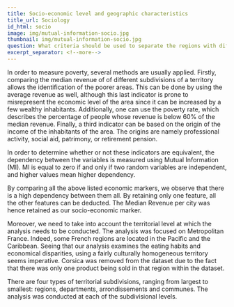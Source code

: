 ```yaml
---
title: Socio-economic level and geographic characteristics
title_url: Sociology
id_html: socio
image: img/mutual-information-socio.jpg
thumbnail: img/mutual-information-socio.jpg
question: What criteria should be used to separate the regions with different socio-economic environments ?
excerpt_separator: <!--more-->
---
```

In order to measure poverty, several methods are usually applied. Firstly, comparing the median revenue of of different subdivisions of a territory allows the identification of the poorer areas. This can be done by using the average revenue as well, although this last indicator is prone to misrepresent the economic level of the area since it can be increased by a few wealthy inhabitants.
Additionally, one can use the poverty rate, which describes the percentage of people whose revenue is below 60% of the median revenue. Finally, a third indicator can be based on the origin of the income of the inhabitants of the area. The origins are namely professional activity, social aid, patrimony, or retirement pension.
<!--more-->
In order to determine whether or not these indicators are equivalent, the dependency between the variables is measured using Mutual Information (MI). MI is equal to zero if and only if two random variables are independent, and higher values mean higher dependency.

By comparing all the above listed economic markers, we observe that there is a high dependency between them all. By retaining only one feature, all the other features can be deducted. The Median Revenue per city was hence retained as our socio-economic marker.

Moreover, we need to take into account the territorial level at which the analysis needs to be conducted. The analysis was focused on Metropolitan France. Indeed, some French regions are located in the Pacific and the Caribbean. Seeing that our analysis examines the eating habits and economical disparities, using a fairly culturally homogeneous territory seems imperative. Corsica was removed from the dataset due to the fact that there was only one product being sold in that region within the dataset.

There are four types of territorial subdivisions, ranging from largest to smallest: regions, departments, arrondissements and communes. The analysis was conducted at each of the subdivisional levels.
